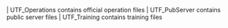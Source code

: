 | UTF_Operations contains official operation files
| UTF_PubServer contains public server files
| UTF_Training contains training files